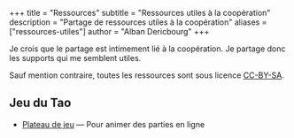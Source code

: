+++
title = "Ressources"
subtitle = "Ressources utiles à la coopération"
description = "Partage de ressources utiles à la coopération"
aliases = ["ressources-utiles"]
author = "Alban Dericbourg"
+++

Je crois que le partage est intimement lié à la coopération. Je partage donc les supports qui me semblent utiles.

Sauf mention contraire, toutes les ressources sont sous licence [CC-BY-SA](https://creativecommons.org/licenses/by-sa/4.0/deed.fr).

## Jeu du Tao

* [Plateau de jeu](/resources/JeuDuTao_Plateau.zip) — Pour animer des parties en ligne
